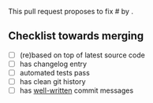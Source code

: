 <!-- Thanks for contributing to Rex! -->
<!-- Please read and follow our [Contributing guide](https://github.com/RexOps/Rex/blob/master/CONTRIBUTING.md). -->

<!-- TL; DR: -->
<!-- Discussions first, issues next, pull requests last. -->
<!-- Consider opening a draft pull request, and wait for automated test results. -->
<!-- Work on the pull request until all tests pass, checking all entries below, then mark it ready for review. -->

This pull request proposes to fix #<!-- issue ID --> by <!-- briefly explaining the changes -->.

<!-- Ask for a specific expected course of action, like: -->
<!-- Please review, then either merge, or let me know how to improve it further. -->

## Checklist towards merging

- [ ] (re)based on top of latest source code <!-- (Re)base the changes on top of the latest commits of the default branch.-->
- [ ] has changelog entry <!-- Mention user-facing changes in the changelog. -->
- [ ] automated tests pass <!-- Demonstrate solid changes. Push new tests first, let them fail, then push the fix, making test pass. -->
- [ ] has clean git history <!-- Ideally two commits: one to add new tests that fail, and one that makes them pass. -->
- [ ] has [well-written](https://chris.beams.io/posts/git-commit/#seven-rules) commit messages
